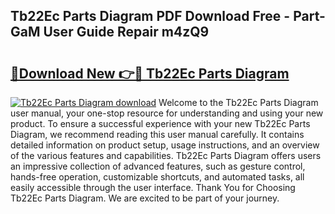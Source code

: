 ## Tb22Ec Parts Diagram PDF Download Free - Part-GaM User Guide Repair m4zQ9

# <h2><a href="http://dfkv6t.blite.top/?on=Tb22Ec+Parts+Diagram">🔗Download New 👉🔴 Tb22Ec Parts Diagram</a></h2>

[![Tb22Ec Parts Diagram download](https://i.imgur.com/lujVjoI.png)](http://dfkv6t.blite.top/?on=Tb22Ec+Parts+Diagram)
Welcome to the Tb22Ec Parts Diagram user manual, your one-stop resource for understanding and using your new product. To ensure a successful experience with your new Tb22Ec Parts Diagram, we recommend reading this user manual carefully. It contains detailed information on product setup, usage instructions, and an overview of the various features and capabilities. Tb22Ec Parts Diagram offers users an impressive collection of advanced features, such as gesture control, hands-free operation, customizable shortcuts, and automated tasks, all easily accessible through the user interface. Thank You for Choosing Tb22Ec Parts Diagram. We are excited to be part of your journey.
